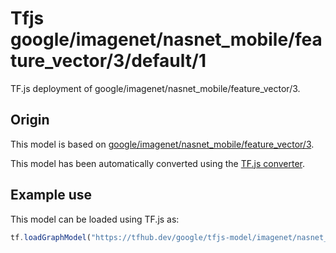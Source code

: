 # Tfjs google/imagenet/nasnet_mobile/feature_vector/3/default/1
TF.js deployment of google/imagenet/nasnet_mobile/feature_vector/3.

<!-- parent-model: google/imagenet/nasnet_mobile/feature_vector/3 -->

## Origin

This model is based on [google/imagenet/nasnet_mobile/feature_vector/3](https://tfhub.dev/google/imagenet/nasnet_mobile/feature_vector/3).

This model has been automatically converted using the [TF.js converter](https://github.com/tensorflow/tfjs/tree/master/tfjs-converter).

## Example use
This model can be loaded using TF.js as:

```javascript
tf.loadGraphModel("https://tfhub.dev/google/tfjs-model/imagenet/nasnet_mobile/feature_vector/3/default/1", { fromTFHub: true })
```

